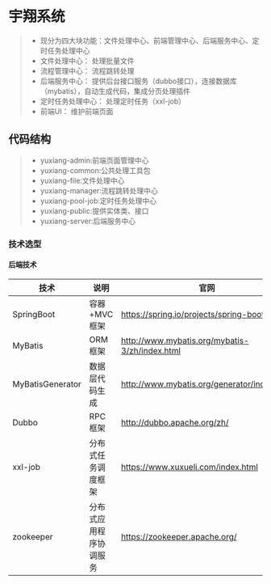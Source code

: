 # 宇翔系统
> - 现分为四大块功能：文件处理中心、前端管理中心、后端服务中心、定时任务处理中心
> - 文件处理中心： 处理批量文件
> - 流程管理中心： 流程跳转处理
> - 后端服务中心： 提供后台接口服务（dubbo接口），连接数据库（mybatis），自动生成代码，集成分页处理插件
> - 定时任务处理中心： 处理定时任务（xxl-job）
> - 前端UI： 维护前端页面


## 代码结构
> - yuxiang-admin:前端页面管理中心
> - yuxiang-common:公共处理工具包
> - yuxiang-file:文件处理中心
> - yuxiang-manager:流程跳转处理中心
> - yuxiang-pool-job:定时任务处理中心
> - yuxiang-public:提供实体类、接口
> - yuxiang-server:后端服务中心

### 技术选型

#### 后端技术

| 技术                 | 说明                | 官网                                           |
| -------------------- | ------------------- | ---------------------------------------------- |
| SpringBoot           | 容器+MVC框架        | https://spring.io/projects/spring-boot         |
| MyBatis              | ORM框架             | http://www.mybatis.org/mybatis-3/zh/index.html |
| MyBatisGenerator     | 数据层代码生成      | http://www.mybatis.org/generator/index.html    |
| Dubbo                | RPC框架            | http://dubbo.apache.org/zh/                    |
| xxl-job              | 分布式任务调度框架  | https://www.xuxueli.com/index.html             |
| zookeeper            | 分布式应用程序协调服务  | https://zookeeper.apache.org/             |
